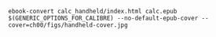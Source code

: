 	ebook-convert calc_handheld/index.html calc.epub $(GENERIC_OPTIONS_FOR_CALIBRE) --no-default-epub-cover --cover=ch00/figs/handheld-cover.jpg

